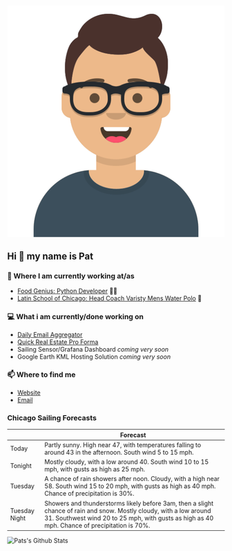 [![Social banner for p-j-falconer](https://raw.githubusercontent.com/P-J-FALCONER/P-J-FALCONER/master/assets/avataaars.svg)](https://patfalconer.com/)
## Hi :wave: my name is Pat

### 💼 Where I am currently working at/as
- [Food Genius: Python Developer](https://getfoodgenius.com/) 🍔🐍
- [Latin School of Chicago: Head Coach Varisty Mens Water Polo](https://www.latinschool.org/) 🤽


### 💻 What i am currently/done working on
 - [Daily Email Aggregator](https://github.com/P-J-FALCONER/dott_daily_mail)
 - [Quick Real Estate Pro Forma](https://github.com/P-J-FALCONER/henry)
 - Sailing Sensor/Grafana Dashboard *coming very soon*
 - Google Earth KML Hosting Solution *coming very soon*

### 📫 Where to find me
 - [Website](https://patfalconer.com/)
 - [Email](mailto:patrick.j.falconer@gmail.com)


### Chicago Sailing Forecasts
|   | Forecast  |
|---|---|
| Today | Partly sunny. High near 47, with temperatures falling to around 43 in the afternoon. South wind 5 to 15 mph. |
| Tonight | Mostly cloudy, with a low around 40. South wind 10 to 15 mph, with gusts as high as 25 mph. |
| Tuesday | A chance of rain showers after noon. Cloudy, with a high near 58. South wind 15 to 20 mph, with gusts as high as 40 mph. Chance of precipitation is 30%. |
| Tuesday Night | Showers and thunderstorms likely before 3am, then a slight chance of rain and snow. Mostly cloudy, with a low around 31. Southwest wind 20 to 25 mph, with gusts as high as 40 mph. Chance of precipitation is 70%. |

![Pats's Github Stats](https://github-readme-stats.vercel.app/api?username=p-j-falconer&show_icons=true&theme=radical)
